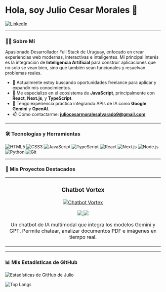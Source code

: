 # Hola, soy Julio Cesar Morales 👋

<a href="https://www.linkedin.com/in/julio-cesar-406314373/" target="_blank">
  <img src="https://img.shields.io/badge/LinkedIn-0077B5?style=for-the-badge&logo=linkedin&logoColor=white" alt="LinkedIn"/>
</a>

---

### 👨‍💻 Sobre Mí

Apasionado Desarrollador Full Stack de Uruguay, enfocado en crear experiencias web modernas, interactivas e inteligentes. Mi principal interés es la integración de **Inteligencia Artificial** para construir aplicaciones que no solo se vean bien, sino que también sean funcionales y resuelvan problemas reales.

- 🔭 Actualmente estoy buscando oportunidades freelance para aplicar y expandir mis conocimientos.
- 🌱 Me especializo en el ecosistema de **JavaScript**, principalmente con **React**, **Next.js**, y **TypeScript**.
- 🤖 Tengo experiencia práctica integrando APIs de IA como **Google Gemini** y **OpenAI**.
- 📫 Cómo contactarme: **juliocesarmoralesalvarado9@gmail.com**

---

### 🛠️ Tecnologías y Herramientas

![HTML5](https://img.shields.io/badge/-HTML5-E34F26?style=for-the-badge&logo=html5&logoColor=white)
![CSS3](https://img.shields.io/badge/-CSS3-1572B6?style=for-the-badge&logo=css3&logoColor=white)
![JavaScript](https://img.shields.io/badge/-JavaScript-F7DF1E?style=for-the-badge&logo=javascript&logoColor=black)
![TypeScript](https://img.shields.io/badge/-TypeScript-3178C6?style=for-the-badge&logo=typescript&logoColor=white)
![React](https://img.shields.io/badge/-React-61DAFB?style=for-the-badge&logo=react&logoColor=black)
![Next.js](https://img.shields.io/badge/-Next.js-000000?style=for-the-badge&logo=next.js&logoColor=white)
![Node.js](https://img.shields.io/badge/-Node.js-339933?style=for-the-badge&logo=node.js&logoColor=white)
![Python](https://img.shields.io/badge/-Python-3776AB?style=for-the-badge&logo=python&logoColor=white)
![Git](https://img.shields.io/badge/-Git-F05032?style=for-the-badge&logo=git&logoColor=white)

---

### 🚀 Mis Proyectos Destacados

<table>
  <tr>
    <td width="50%">
      <h3 align="center">Chatbot Vortex</h3>
      <div align="center">
        <a href="https://github.com/Victor00128/Chatbot-Vortex" target="_blank">
          <img src="https://github.com/Victor00128/Chatbot-Vortex/blob/main/Screenshot%202025-08-10%20at%2014-20-10%20Chatbot-Vortex.png?raw=true" alt="Chatbot Vortex">
        </a>
        <p>
          <a href="https://github.com/Victor00128/Chatbot-Vortex" target="_blank">
            <img src="https://img.shields.io/badge/CÓDIGO-ff9?style=for-the-badge&logo=github&logoColor=black">
          </a>
          <a href="https://vortex-ia.netlify.app/" target="_blank">
            <img src="https://img.shields.io/badge/DEMO-00C7B7?style=for-the-badge&logo=netlify&logoColor=white">
          </a>
        </p>
        <p>
          Un chatbot de IA multimodal que integra los modelos Gemini y GPT. Permite chatear, analizar documentos PDF e imágenes en tiempo real.
        </p>
      </div>
    </td>
  </tr>
</table>

---

### 📊 Mis Estadísticas de GitHub

![Estadísticas de GitHub de Julio](https://github-readme-stats.vercel.app/api?username=Victor00128&show_icons=true&theme=dracula&include_all_commits=true&count_private=true)

![Top Langs](https://github-readme-stats.vercel.app/api/top-langs/?username=Victor00128&layout=compact&langs_count=8&theme=dracula)
